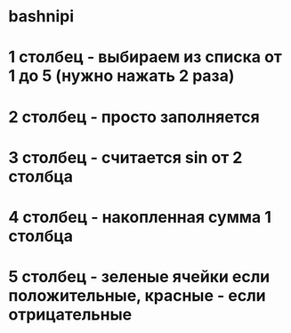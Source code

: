 # bashnipi
# 1 столбец - выбираем из списка от 1 до 5 (нужно нажать 2 раза)
# 2 столбец - просто заполняется 
# 3 столбец - считается sin от 2 столбца 
# 4 столбец - накопленная сумма 1 столбца
# 5 столбец - зеленые ячейки если положительные, красные - если отрицательные 

